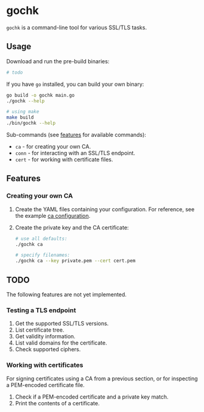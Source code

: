 # gochk

`gochk` is a command-line tool for various SSL/TLS tasks.

## Usage

Download and run the pre-build binaries:

```bash
# todo
```

If you have `go` installed, you can build your own binary:

```bash
go build -o gochk main.go
./gochk --help

# using make
make build
./bin/gochk --help
```

Sub-commands (see [features](#features) for available commands):

- `ca` - for creating your own CA.
- `conn` - for interacting with an SSL/TLS endpoint.
- `cert` - for working with certificate files.

## Features

### Creating your own CA

1. Create the YAML files containing your configuration. For reference, see the example [ca configuration](./ca.yml).

2. Create the private key and the CA certificate:

    ```bash
    # use all defaults:
    ./gochk ca

    # specify filenames:
    ./gochk ca --key private.pem --cert cert.pem
    ```

## TODO

The following features are not yet implemented.

### Testing a TLS endpoint

1. Get the supported SSL/TLS versions.
2. List certificate tree.
3. Get validity information.
4. List valid domains for the certificate.
5. Check supported ciphers.

### Working with certificates

For signing certificates using a CA from a previous section, or for inspecting a PEM-encoded certificate file.

1. Check if a PEM-encoded certificate and a private key match.
2. Print the contents of a certificate.
